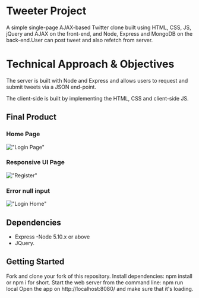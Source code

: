 # Tweeter Project

A simple single-page AJAX-based Twitter clone built using HTML, CSS, JS, jQuery and AJAX on the front-end, and Node, Express and MongoDB on the back-end.User can post tweet and also refetch from server.

# Technical Approach & Objectives
The server is built with Node and Express and allows users to request and submit tweets via a JSON end-point.

The client-side is built by implementing the HTML, CSS and client-side JS.

## Final Product


### Home Page
!["Login Page"]('https://github.com/janiapurva/tweeter/blob/master/doc/Home.png')



### Responsive UI Page
!["Register"]('https://github.com/janiapurva/tweeter/blob/master/doc/Responsive.png')

### Error null input
!["Login Home"]('https://github.com/janiapurva/tweeter/blob/master/doc/Error.png')






## Dependencies

- Express
-Node 5.10.x or above
- JQuery.

## Getting Started

Fork and clone your fork of this repository.
Install dependencies: npm install or npm i for short.
Start the web server from the command line: npm run local
Open the app on http://localhost:8080/ and make sure that it's loading.
